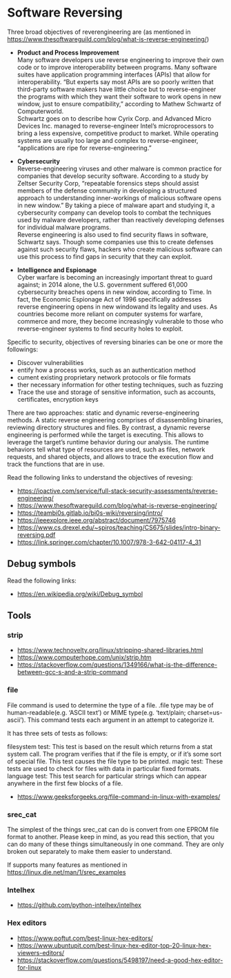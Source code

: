# Software Reversing

Three broad objectives of reverengineering are (as mentioned in https://www.thesoftwareguild.com/blog/what-is-reverse-engineering/)
- **Product and Process Improvement** \
Many software developers use reverse engineering to improve their own code or to improve interoperability between programs. Many software suites have application programming interfaces (APIs) that allow for interoperability. “But experts say most APIs are so poorly written that third-party software makers have little choice but to reverse-engineer the programs with which they want their software to work opens in new window, just to ensure compatibility,” according to Mathew Schwartz of Computerworld.\
Schwartz goes on to describe how Cyrix Corp. and Advanced Micro Devices Inc. managed to reverse-engineer Intel’s microprocessors to bring a less expensive, competitive product to market. While operating systems are usually too large and complex to reverse-engineer, “applications are ripe for reverse-engineering.”

- **Cybersecurity** \
Reverse-engineering viruses and other malware is common practice for companies that develop security software. According to a study by Zeltser Security Corp, “repeatable forensics steps should assist members of the defense community in developing a structured approach to understanding inner-workings of malicious software opens in new window.” By taking a piece of malware apart and studying it, a cybersecurity company can develop tools to combat the techniques used by malware developers, rather than reactively developing defenses for individual malware programs.\
Reverse engineering is also used to find security flaws in software, Schwartz says. Though some companies use this to create defenses against such security flaws, hackers who create malicious software can use this process to find gaps in security that they can exploit.

- **Intelligence and Espionage** \
Cyber warfare is becoming an increasingly important threat to guard against; in 2014 alone, the U.S. government suffered 61,000 cybersecurity breaches opens in new window, according to Time. In fact, the Economic Espionage Act of 1996 specifically addresses reverse engineering opens in new windowand its legality and uses. As countries become more reliant on computer systems for warfare, commerce and more, they become increasingly vulnerable to those who reverse-engineer systems to find security holes to exploit.

Specific to security, objectives of reversing binaries can be one or more the followings:
- Discover vulnerabilities
- entify how a process works, such as an authentication method
- cument existing proprietary network protocols or file formats
- ther necessary information for other testing techniques, such as fuzzing
- Trace the use and storage of sensitive information, such as accounts, certificates, encryption keys

There are two approaches: static and dynamic reverse-engineering methods. A static reverse engineering comprises of disassembling binaries, reviewing directory structures and files. By contrast, a dynamic reverse engineering is performed while the target is executing. This allows to leverage the target’s runtime behavior during our analysis. The runtime behaviors tell what type of resources are used, such as files, network requests, and shared objects, and allows to trace the execution flow and track the functions that are in use.

Read the following links to understand the objectives of revesing: 
- https://ioactive.com/service/full-stack-security-assessments/reverse-engineering/
- https://www.thesoftwareguild.com/blog/what-is-reverse-engineering/
- https://teambi0s.gitlab.io/bi0s-wiki/reversing/intro/
- https://ieeexplore.ieee.org/abstract/document/7975746
- https://www.cs.drexel.edu/~spiros/teaching/CS675/slides/intro-binary-reversing.pdf
- https://link.springer.com/chapter/10.1007/978-3-642-04117-4_31



## Debug symbols

Read the following links:
- https://en.wikipedia.org/wiki/Debug_symbol

## Tools
### strip
- https://www.technovelty.org/linux/stripping-shared-libraries.html
- https://www.computerhope.com/unix/strip.htm
- https://stackoverflow.com/questions/1349166/what-is-the-difference-between-gcc-s-and-a-strip-command

### file

File command is used to determine the type of a file. .file type may be of human-readable(e.g. ‘ASCII text’) or MIME type(e.g. ‘text/plain; charset=us-ascii’). This command tests each argument in an attempt to categorize it.

It has three sets of tests as follows:

filesystem test: This test is based on the result which returns from a stat system call. The program verifies that if the file is empty, or if it’s some sort of special file. This test causes the file type to be printed.
magic test: These tests are used to check for files with data in particular fixed formats.
language test: This test search for particular strings which can appear anywhere in the first few blocks of a file.

- https://www.geeksforgeeks.org/file-command-in-linux-with-examples/

### srec_cat
The simplest of the things srec_cat can do is convert from one EPROM file format to another. Please keep in mind, as you read this section, that you can do many of these things simultaneously in one command. They are only broken out separately to make them easier to understand.

If supports many features as mentioned in https://linux.die.net/man/1/srec_examples

### Intelhex

- https://github.com/python-intelhex/intelhex


### Hex editors

- https://www.poftut.com/best-linux-hex-editors/
- https://www.ubuntupit.com/best-linux-hex-editor-top-20-linux-hex-viewers-editors/
- https://stackoverflow.com/questions/5498197/need-a-good-hex-editor-for-linux
